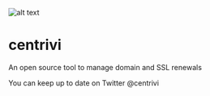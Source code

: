 ![alt text](http://nickcousins.co.uk/centrivilogo.png "Centrivi")
# centrivi
An open source tool to manage domain and SSL renewals

You can keep up to date on Twitter @centrivi
